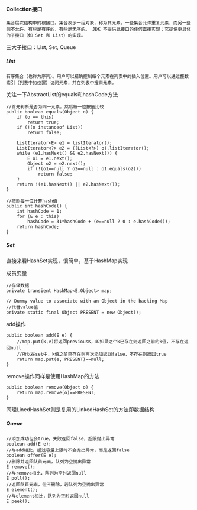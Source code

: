 #### Collection接口

```
集合层次结构中的根接口。集合表示一组对象，称为其元素。一些集合允许重复元素，而另一些则不允许。有些是有序的，有些是无序的。 JDK 不提供此接口的任何直接实现：它提供更具体的子接口（如 Set 和 List）的实现。
```

三大子接口：List, Set, Queue

##### List

```
有序集合（也称为序列）。用户可以精确控制每个元素在列表中的插入位置。用户可以通过整数索引（列表中的位置）访问元素，并在列表中搜索元素。
```

关注一下AbstractList的equals和hashCode方法

```
//首先判断是否为同一元素，然后每一位按值比较
public boolean equals(Object o) {
    if (o == this)
        return true;
    if (!(o instanceof List))
        return false;

    ListIterator<E> e1 = listIterator();
    ListIterator<?> e2 = ((List<?>) o).listIterator();
    while (e1.hasNext() && e2.hasNext()) {
        E o1 = e1.next();
        Object o2 = e2.next();
        if (!(o1==null ? o2==null : o1.equals(o2)))
            return false;
    }
    return !(e1.hasNext() || e2.hasNext());
}
```

```
//按照每一位计算hash值
public int hashCode() {
    int hashCode = 1;
    for (E e : this)
        hashCode = 31*hashCode + (e==null ? 0 : e.hashCode());
    return hashCode;
}
```

##### Set

直接来看HashSet实现，很简单，基于HashMap实现

成员变量

```
//存储数据
private transient HashMap<E,Object> map;

// Dummy value to associate with an Object in the backing Map
//代替value值
private static final Object PRESENT = new Object();
```

add操作

```
public boolean add(E e) {
	//map.put(k,v)将返回previousK，即如果这个k已存在则返回之前的k值，不存在返回null
	//所以在set中，k值之前已存在则再次添加返回false，不存在则返回true
    return map.put(e, PRESENT)==null;
}
```

remove操作同样是使用HashMap的方法

```
public boolean remove(Object o) {
    return map.remove(o)==PRESENT;
}
```

同理LinedHashSet则是复用的LinkedHashSet的方法即数据结构

##### Queue

```
//添加成功但会true，失败返回false，超限抛出异常
boolean add(E e);
//与add相比，超过容量上限时不会抛出异常，而是返回false
boolean offer(E e);
//删除并返回队首元素，队列为空抛出异常
E remove();
//与remove相比，队列为空时返回null
E poll();
//返回队首元素，但不删除，若队列为空抛出异常
E element();
//与element相比，队列为空时返回null
E peek();
```


